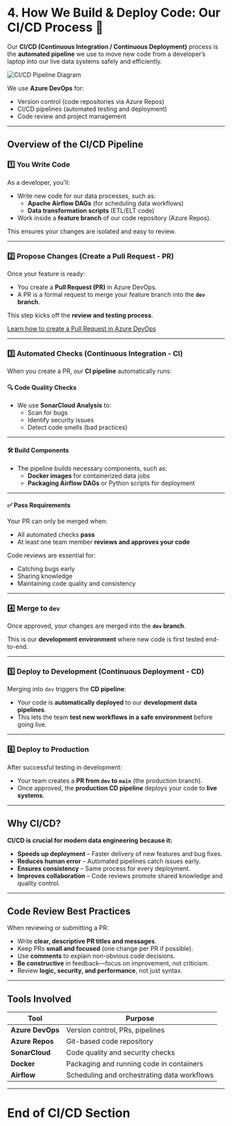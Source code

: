 # 4. How We Build & Deploy Code: Our CI/CD Process 🚀

Our **CI/CD (Continuous Integration / Continuous Deployment)** process is the **automated pipeline** we use to move new code from a developer’s laptop into our live data systems safely and efficiently.

![CI/CD Pipeline Diagram](../assets/ci_cd_diagram.pn)

We use **Azure DevOps** for:

- Version control (code repositories via Azure Repos)  
- CI/CD pipelines (automated testing and deployment)  
- Code review and project management

---

## Overview of the CI/CD Pipeline

### 1️⃣ **You Write Code**

As a developer, you'll:

- Write new code for our data processes, such as:  
  - **Apache Airflow DAGs** (for scheduling data workflows)  
  - **Data transformation scripts** (ETL/ELT code)  
- Work inside a **feature branch** of our code repository (Azure Repos).

This ensures your changes are isolated and easy to review.

---

### 2️⃣ **Propose Changes (Create a Pull Request - PR)**

Once your feature is ready:

- You create a **Pull Request (PR)** in Azure DevOps.  
- A PR is a formal request to merge your feature branch into the **`dev` branch**.

This step kicks off the **review and testing process**.

[Learn how to create a Pull Request in Azure DevOps](https://learn.microsoft.com/en-us/azure/devops/repos/git/pull-requests)

---

### 3️⃣ **Automated Checks (Continuous Integration - CI)**

When you create a PR, our **CI pipeline** automatically runs:

#### 🔍 **Code Quality Checks**

- We use **SonarCloud Analysis** to:
  - Scan for bugs  
  - Identify security issues  
  - Detect code smells (bad practices)

---

#### 🛠️ **Build Components**

- The pipeline builds necessary components, such as:
  - **Docker images** for containerized data jobs  
  - **Packaging Airflow DAGs** or Python scripts for deployment  

---

#### ✅ **Pass Requirements**

Your PR can only be merged when:

- All automated checks **pass**  
- At least one team member **reviews and approves your code**

Code reviews are essential for:

- Catching bugs early  
- Sharing knowledge  
- Maintaining code quality and consistency

---

### 4️⃣ **Merge to `dev`**

Once approved, your changes are merged into the **`dev` branch**.

This is our **development environment** where new code is first tested end-to-end.

---

### 5️⃣ **Deploy to Development (Continuous Deployment - CD)**

Merging into `dev` triggers the **CD pipeline**:

- Your code is **automatically deployed** to our **development data pipelines**.  
- This lets the team **test new workflows in a safe environment** before going live.

---

### 6️⃣ **Deploy to Production**

After successful testing in development:

- Your team creates a **PR from `dev` to `main`** (the production branch).
- Once approved, the **production CD pipeline** deploys your code to **live systems**.

---


## Why CI/CD?

**CI/CD is crucial for modern data engineering because it:**

- **Speeds up deployment** – Faster delivery of new features and bug fixes.  
- **Reduces human error** – Automated pipelines catch issues early.  
- **Ensures consistency** – Same process for every deployment.  
- **Improves collaboration** – Code reviews promote shared knowledge and quality control.

---

## Code Review Best Practices

When reviewing or submitting a PR:

- Write **clear, descriptive PR titles and messages**.
- Keep PRs **small and focused** (one change per PR if possible).  
- Use **comments** to explain non-obvious code decisions.  
- **Be constructive** in feedback—focus on improvement, not criticism.  
- Review **logic, security, and performance**, not just syntax.

---

## Tools Involved

| Tool               | Purpose                                      |
|-------------------|----------------------------------------------|
| **Azure DevOps**   | Version control, PRs, pipelines              |
| **Azure Repos**    | Git-based code repository                    |
| **SonarCloud**     | Code quality and security checks             |
| **Docker**         | Packaging and running code in containers     |
| **Airflow**        | Scheduling and orchestrating data workflows  |

---

# End of CI/CD Section


